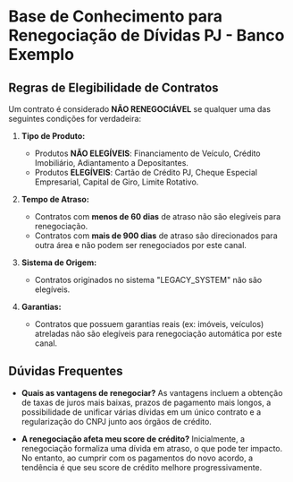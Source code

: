 # Base de Conhecimento para Renegociação de Dívidas PJ - Banco Exemplo

## Regras de Elegibilidade de Contratos

Um contrato é considerado **NÃO RENEGOCIÁVEL** se qualquer uma das seguintes condições for verdadeira:

1.  **Tipo de Produto:**
    * Produtos **NÃO ELEGÍVEIS**: Financiamento de Veículo, Crédito Imobiliário, Adiantamento a Depositantes.
    * Produtos **ELEGÍVEIS**: Cartão de Crédito PJ, Cheque Especial Empresarial, Capital de Giro, Limite Rotativo.

2.  **Tempo de Atraso:**
    * Contratos com **menos de 60 dias** de atraso não são elegíveis para renegociação.
    * Contratos com **mais de 900 dias** de atraso são direcionados para outra área e não podem ser renegociados por este canal.

3.  **Sistema de Origem:**
    * Contratos originados no sistema "LEGACY_SYSTEM" não são elegíveis.

4.  **Garantias:**
    * Contratos que possuem garantias reais (ex: imóveis, veículos) atreladas não são elegíveis para renegociação automática por este canal.

## Dúvidas Frequentes

-   **Quais as vantagens de renegociar?**
    As vantagens incluem a obtenção de taxas de juros mais baixas, prazos de pagamento mais longos, a possibilidade de unificar várias dívidas em um único contrato e a regularização do CNPJ junto aos órgãos de crédito.

-   **A renegociação afeta meu score de crédito?**
    Inicialmente, a renegociação formaliza uma dívida em atraso, o que pode ter impacto. No entanto, ao cumprir com os pagamentos do novo acordo, a tendência é que seu score de crédito melhore progressivamente.
